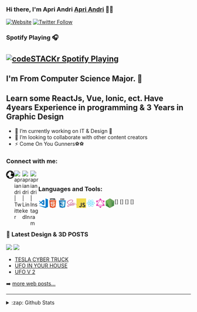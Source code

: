 ### Hi there, I'm Apri Andri [Apri Andri][website] 🦇🦇

[![Website](http://img.shields.io/website?label=APRIANDRI&style=for-the-badge&url=https://www.apriandri.tech)](https://www.apriandri.tech)
[![Twitter Follow](https://img.shields.io/twitter/follow/apriandri27?color=1DA1F2&logo=twitter&style=for-the-badge)](https://twitter.com/intent/follow?original_referer=https%3A%2F%2Fgithub.com%2Fcapriandri27&screen_name=apriandri27)



### Spotify Playing 🎧
[<img src="https://now-playing-codestackr.vercel.app/api/spotify-playing" alt="codeSTACKr Spotify Playing" width="350" />](https://open.spotify.com/playlist/42FW4P9QyfqL7OhwiN7lNG)
---

 
## I'm From Computer Science Major. 👑
## Learn some ReactJs, Vue, Ionic, ect. Have 4years Experience in programming & 3 Years in Graphic Design


- 🌱 I’m currently working on IT & Design 👑
- 👯 I’m looking to collaborate with other content creators
- ⚡ Come On You Gunners⚽⚽


### Connect with me:

[<img align="left" alt="apriandri" width="22px" src="https://raw.githubusercontent.com/iconic/open-iconic/master/svg/globe.svg" />][website]
[<img align="left" alt="apriandri | Twitter" width="22px" src="https://cdn.jsdelivr.net/npm/simple-icons@v3/icons/twitter.svg" />][twitter]
[<img align="left" alt="apriandri | LinkedIn" width="22px" src="https://cdn.jsdelivr.net/npm/simple-icons@v3/icons/linkedin.svg" />][linkedin]
[<img align="left" alt="apriandri | Instagram" width="22px" src="https://cdn.jsdelivr.net/npm/simple-icons@v3/icons/instagram.svg" />][instagram]

<br />

### Languages and Tools:

[<img align="left" alt="Visual Studio Code" width="26px" src="https://raw.githubusercontent.com/github/explore/80688e429a7d4ef2fca1e82350fe8e3517d3494d/topics/visual-studio-code/visual-studio-code.png" />]
[<img align="left" alt="HTML5" width="26px" src="https://raw.githubusercontent.com/github/explore/80688e429a7d4ef2fca1e82350fe8e3517d3494d/topics/html/html.png" />]
[<img align="left" alt="CSS3" width="26px" src="https://raw.githubusercontent.com/github/explore/80688e429a7d4ef2fca1e82350fe8e3517d3494d/topics/css/css.png" />][cssplaylist]
[<img align="left" alt="Sass" width="26px" src="https://raw.githubusercontent.com/github/explore/80688e429a7d4ef2fca1e82350fe8e3517d3494d/topics/sass/sass.png" />][cssplaylist]
[<img align="left" alt="JavaScript" width="26px" src="https://raw.githubusercontent.com/github/explore/80688e429a7d4ef2fca1e82350fe8e3517d3494d/topics/javascript/javascript.png" />][jsplaylist]
[<img align="left" alt="React" width="26px" src="https://raw.githubusercontent.com/github/explore/80688e429a7d4ef2fca1e82350fe8e3517d3494d/topics/react/react.png" />][reactplaylist]
[<img align="left" alt="GraphQL" width="26px" src="https://raw.githubusercontent.com/github/explore/80688e429a7d4ef2fca1e82350fe8e3517d3494d/topics/graphql/graphql.png" />]
[<img align="left" alt="Node.js" width="26px" src="https://raw.githubusercontent.com/github/explore/80688e429a7d4ef2fca1e82350fe8e3517d3494d/topics/nodejs/nodejs.png" />]

<br />
<br />


### 📕 Latest  Design & 3D POSTS
[<img src="https://cdn.freebiesupply.com/logos/thumbs/2x/behance-3-logo.png" width="150" />](https://www.behance.net/apriandri)
[<img src="https://mir-s3-cdn-cf.behance.net/project_modules/max_1200/892ea137693157.5748bd39ecef6.png" width="150" />](https://www.behance.net/apriandri)

<!-- BLOG-POST-LIST:START -->
- [TESLA CYBER TRUCK](https://www.artstation.com/artwork/mDq381)
- [UFO IN YOUR HOUSE](https://www.artstation.com/artwork/QzOlad)
- [UFO V 2](https://www.artstation.com/artwork/A9VgZq)

<!-- BLOG-POST-LIST:END -->

➡️ [more web posts...](http://www.apriandri.tech/)

---


<details>
  <summary>:zap: Github Stats</summary>
 [![Top Langs](https://github-readme-stats.vercel.app/api/top-langs/?username=apriandri&layout=compact)](https://github.com/apriandri/github-readme-stats)


  <img align="left" alt="apriandri's Github Stats" src="https://github-readme-stats.codestackr.vercel.app/api?username=apriandri&show_icons=true&hide_border=true" />

</details>

[website]: https://www.apriandri.tech
[twitter]: https://twitter.com/apriandri27
[instagram]: https://instagram.com/apriandri
[linkedin]: https://www.artstation.com/artwork/QzOlad

[jsplaylist]: https://www.youtube.com/playlist?list=PLkwxH9e_vrALRJKu7wfXby3MKeflhTu6B
[cssplaylist]: https://www.youtube.com/playlist?list=PLkwxH9e_vrALSdvZuEh6gqQdmDoDIoqz4
[reactplaylist]: https://www.youtube.com/playlist?list=PLkwxH9e_vrAK4TdffpxKY3QGyHCpxFcQ0
